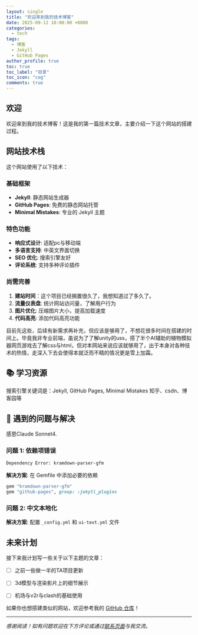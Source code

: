 ```yaml
---
layout: single
title: "欢迎来到我的技术博客"
date: 2025-09-12 10:00:00 +0800
categories: 
  - tech
tags: 
  - 博客
  - Jekyll
  - GitHub Pages
author_profile: true
toc: true
toc_label: "目录"
toc_icon: "cog"
comments: true
---
```


##  欢迎

欢迎来到我的技术博客！这是我的第一篇技术文章，主要介绍一下这个网站的搭建过程。

##  网站技术栈

这个网站使用了以下技术：

### 基础框架
- **Jekyll**: 静态网站生成器
- **GitHub Pages**: 免费的静态网站托管
- **Minimal Mistakes**: 专业的 Jekyll 主题

### 特色功能
-  **响应式设计**: 适配pc与移动端
-  **多语言支持**: 中英文界面切换
-  **SEO 优化**: 搜索引擎友好
-  **评论系统**: 支持多种评论插件

### 尚需完善
1. **建站时间**：这个项目已经搁置很久了，我想知道过了多久了。
2. **流量仪表盘**: 统计网站访问量，了解用户行为
3. **图片优化**: 压缩图片大小，提高加载速度
4. **代码高亮**: 添加代码高亮功能

目前先这些，后续有新需求再补充，但应该是够用了，不想花很多时间在搭建的时间上。毕竟我非专业前端，虽说为了了解unity的uss，搭了半个AI辅助的植物模拟器网页游戏去了解css与html，但对本网站来说应该就够用了，出于本身对各种技术的热情，走深入下去会使得本就泛而不精的情况更是雪上加霜。

## 📚 学习资源

搜索引擎关键词是：Jekyll, GitHub Pages, Minimal Mistakes
知乎、csdn、博客园等

## 🔧 遇到的问题与解决

感恩Claude Sonnet4.

### 问题 1: 依赖项错误
```bash
Dependency Error: kramdown-parser-gfm
```

**解决方案**: 在 Gemfile 中添加必要的依赖
```ruby
gem "kramdown-parser-gfm"
gem "github-pages", group: :jekyll_plugins
```

### 问题 2: 中文本地化
**解决方案**: 配置 `_config.yml` 和 `ui-text.yml` 文件

##  未来计划

接下来我计划写一些关于以下主题的文章：

- [ ] 之前一些做一半的TA项目更新
- [ ] 3d模型与渲染影片上的细节展示
- [ ] 机场与v2r与clash的基础使用


如果你也想搭建类似的网站，欢迎参考我的 [GitHub 仓库](https://github.com/UNBAILANLINCH/UNBAILANLINCH.github.io)！

---

*感谢阅读！如有问题欢迎在下方评论或通过[联系页面](/contact/)与我交流。*
